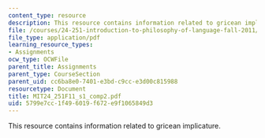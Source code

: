 ```yaml
---
content_type: resource
description: This resource contains information related to gricean implicature.
file: /courses/24-251-introduction-to-philosophy-of-language-fall-2011/5799e7cc1f496019f672e9f1065849d3_MIT24_251F11_s1_comp2.pdf
file_type: application/pdf
learning_resource_types:
- Assignments
ocw_type: OCWFile
parent_title: Assignments
parent_type: CourseSection
parent_uid: cc6ba8e0-7401-e3bd-c9cc-e3d00c815988
resourcetype: Document
title: MIT24_251F11_s1_comp2.pdf
uid: 5799e7cc-1f49-6019-f672-e9f1065849d3
---
```

This resource contains information related to gricean implicature.